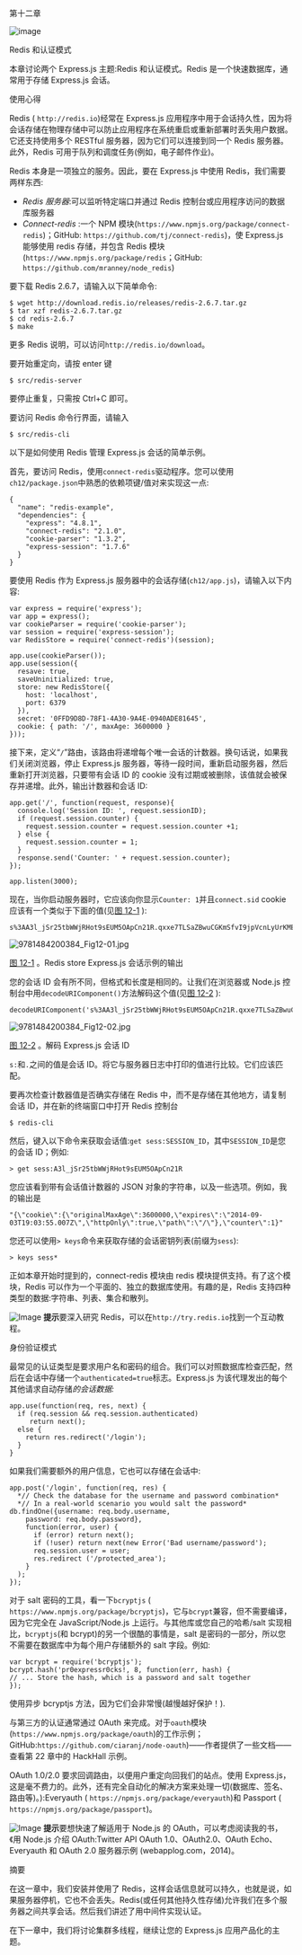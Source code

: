 第十二章

![image](../Images/frontdot.jpg)

Redis 和认证模式

本章讨论两个 Express.js 主题:Redis 和认证模式。Redis 是一个快速数据库，通常用于存储 Express.js 会话。

使用心得

Redis ( `http://redis.io`)经常在 Express.js 应用程序中用于会话持久性，因为将会话存储在物理存储中可以防止应用程序在系统重启或重新部署时丢失用户数据。它还支持使用多个 RESTful 服务器，因为它们可以连接到同一个 Redis 服务器。此外，Redis 可用于队列和调度任务(例如，电子邮件作业)。

Redis 本身是一项独立的服务。因此，要在 Express.js 中使用 Redis，我们需要两样东西:

*   *Redis 服务器*:可以监听特定端口并通过 Redis 控制台或应用程序访问的数据库服务器
*   *Connect-redis* :一个 NPM 模块(`https://www.npmjs.org/package/connect-redis`)；GitHub: `https://github.com/tj/connect-redis`)，使 Express.js 能够使用 redis 存储，并包含 Redis 模块(`https://www.npmjs.org/package/redis`；GitHub: `https://github.com/mranney/node_redis`)

要下载 Redis 2.6.7，请输入以下简单命令:

```
$ wget http://download.redis.io/releases/redis-2.6.7.tar.gz
$ tar xzf redis-2.6.7.tar.gz
$ cd redis-2.6.7
$ make

```

更多 Redis 说明，可以访问`http://redis.io/download`。

要开始重定向，请按 enter 键

```
$ src/redis-server

```

要停止重复，只需按 Ctrl+C 即可。

要访问 Redis 命令行界面，请输入

```
$ src/redis-cli

```

以下是如何使用 Redis 管理 Express.js 会话的简单示例。

首先，要访问 Redis，使用`connect-redis`驱动程序。您可以使用`ch12/package.json`中熟悉的依赖项键/值对来实现这一点:

```
{
  "name": "redis-example",
  "dependencies": {
    "express": "4.8.1",
    "connect-redis": "2.1.0",
    "cookie-parser": "1.3.2",
    "express-session": "1.7.6"
  }
}

```

要使用 Redis 作为 Express.js 服务器中的会话存储(`ch12/app.js`)，请输入以下内容:

```
var express = require('express');
var app = express();
var cookieParser = require('cookie-parser');
var session = require('express-session');
var RedisStore = require('connect-redis')(session);

app.use(cookieParser());
app.use(session({
  resave: true,
  saveUninitialized: true,
  store: new RedisStore({
    host: 'localhost',
    port: 6379
  }),
  secret: '0FFD9D8D-78F1-4A30-9A4E-0940ADE81645',
  cookie: { path: '/', maxAge: 3600000 }
}));

```

接下来，定义“`/`”路由，该路由将递增每个唯一会话的计数器。换句话说，如果我们关闭浏览器，停止 Express.js 服务器，等待一段时间，重新启动服务器，然后重新打开浏览器，只要带有会话 ID 的 cookie 没有过期或被删除，该值就会被保存并递增。此外，输出计数器和会话 ID:

```
app.get('/', function(request, response){
  console.log('Session ID: ', request.sessionID);
  if (request.session.counter) {
    request.session.counter = request.session.counter +1;
  } else {
    request.session.counter = 1;
  }
  response.send('Counter: ' + request.session.counter);
});

app.listen(3000);

```

现在，当你启动服务器时，它应该向你显示`Counter: 1`并且`connect.sid` cookie 应该有一个类似于下面的值(见[图 12-1](#Fig1) ):

```
s%3AA3l_jSr25tbWWjRHot9sEUM5OApCn21R.qxxe7TLSaZBwuCGKmSfvI9jpVcnLyUrKMEkXxXMvAzM

```

![9781484200384_Fig12-01.jpg](../Images/9781484200384_Fig12-01.jpg)

[图 12-1](#_Fig1) 。Redis store Express.js 会话示例的输出

您的会话 ID 会有所不同，但格式和长度是相同的。让我们在浏览器或 Node.js 控制台中用`decodeURIComponent()`方法解码这个值(见[图 12-2](#Fig2) ):

```
decodeURIComponent('s%3AA3l_jSr25tbWWjRHot9sEUM5OApCn21R.qxxe7TLSaZBwuCGKmSfvI9jpVcnLyUrKMEkXxXMvAzM')

```

![9781484200384_Fig12-02.jpg](../Images/9781484200384_Fig12-02.jpg)

[图 12-2](#_Fig2) 。解码 Express.js 会话 ID

`s:`和`.`之间的值是会话 ID。将它与服务器日志中打印的值进行比较。它们应该匹配。

要再次检查计数器值是否确实存储在 Redis 中，而不是存储在其他地方，请复制会话 ID，并在新的终端窗口中打开 Redis 控制台

```
$ redis-cli

```

然后，键入以下命令来获取会话值:`get sess:SESSION_ID`，其中`SESSION_ID`是您的会话 ID；例如:

```
> get sess:A3l_jSr25tbWWjRHot9sEUM5OApCn21R

```

您应该看到带有会话值计数器的 JSON 对象的字符串，以及一些选项。例如，我的输出是

```
"{\"cookie\":{\"originalMaxAge\":3600000,\"expires\":\"2014-09-03T19:03:55.007Z\",\"httpOnly\":true,\"path\":\"/\"},\"counter\":1}"

```

您还可以使用`> keys`命令来获取存储的会话密钥列表(前缀为`sess`):

```
> keys sess*

```

正如本章开始时提到的，connect-redis 模块由 redis 模块提供支持。有了这个模块，Redis 可以作为一个平面的、独立的数据库使用。有趣的是，Redis 支持四种类型的数据:字符串、列表、集合和散列。

![Image](../Images/sq.jpg) **提示**要深入研究 Redis，可以在`http://try.redis.io`找到一个互动教程。

身份验证模式

最常见的认证类型是要求用户名和密码的组合。我们可以对照数据库检查匹配，然后在会话中存储一个`authenticated=true`标志。Express.js 为该代理发出的每个其他请求自动存储*的会话数据:*

```
app.use(function(req, res, next) {
  if (req.session && req.session.authenticated)
     return next();
  else {
    return res.redirect('/login');
  }
}

```

如果我们需要额外的用户信息，它也可以存储在会话中:

```
app.post('/login', function(req, res) {
  *// Check the database for the username and password combination*
  *// In a real-world scenario you would salt the password*
db.findOne({username: req.body.username,
    password: req.body.password},
    function(error, user) {
      if (error) return next();
      if (!user) return next(new Error('Bad username/password');
      req.session.user = user;
      res.redirect ('/protected_area');
    }
  );
});

```

对于 salt 密码的工具，看一下`bcryptjs` ( `https://www.npmjs.org/package/bcryptjs`)，它与`bcrypt`兼容，但不需要编译，因为它完全在 JavaScript/Node.js 上运行。与其他库或您自己的哈希/salt 实现相比，`bcryptjs`(和 bcrypt)的另一个很酷的事情是，salt 是密码的一部分，所以您不需要在数据库中为每个用户存储额外的 salt 字段。例如:

```
var bcrypt = require('bcryptjs');
bcrypt.hash('pr0expressr0cks!, 8, function(err, hash) {
// ... Store the hash, which is a password and salt together
});

```

使用异步 bcryptjs 方法，因为它们会非常慢(越慢越好保护！).

与第三方的认证通常通过 OAuth 来完成。对于`oauth`模块(`https://www.npmjs.org/package/oauth`)的工作示例；GitHub:`https://github.com/ciaranj/node-oauth`)——作者提供了一些文档——查看第 22 章中的 HackHall 示例。

OAuth 1.0/2.0 要求回调路由，以便用户重定向回我们的站点。使用 Express.js，这是毫不费力的。此外，还有完全自动化的解决方案来处理一切(数据库、签名、路由等)。):Everyauth ( `https://npmjs.org/package/everyauth`)和 Passport ( `https://npmjs.org/package/passport`)。

![Image](../Images/sq.jpg) **提示**要想快速了解适用于 Node.js 的 OAuth，可以考虑阅读我的书，《用 Node.js 介绍 OAuth:Twitter API OAuth 1.0、OAuth2.0、OAuth Echo、Everyauth 和 OAuth 2.0 服务器示例 (webapplog.com，2014)。

摘要

在这一章中，我们安装并使用了 Redis，这样会话信息就可以持久，也就是说，如果服务器停机，它也不会丢失。Redis(或任何其他持久性存储)允许我们在多个服务器之间共享会话。然后我们讲述了用中间件实现认证。

在下一章中，我们将讨论集群多线程，继续让您的 Express.js 应用产品化的主题。